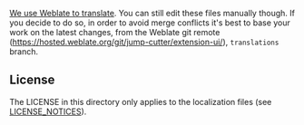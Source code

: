 [We use Weblate to translate](https://hosted.weblate.org/projects/jump-cutter/).
You can still edit these files manually though. If you decide to do so, in order to avoid merge conflicts it's best to base your work on the latest changes, from the Weblate git remote (<https://hosted.weblate.org/git/jump-cutter/extension-ui/>), `translations` branch.

## License

The LICENSE in this directory only applies to the localization files (see [LICENSE_NOTICES]).

[LICENSE_NOTICES]: ./LICENSE_NOTICES
